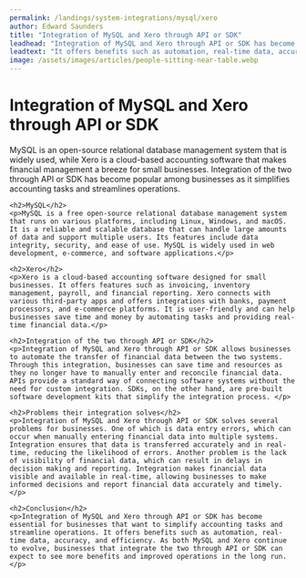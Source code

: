 ```yaml
---
permalink: /landings/system-integrations/mysql/xero
author: Edward Saunders
title: "Integration of MySQL and Xero through API or SDK"
leadhead: "Integration of MySQL and Xero through API or SDK has become essential for businesses that want to simplify accounting tasks and streamline operations"
leadtext: "It offers benefits such as automation, real-time data, accuracy, and efficiency. As both MySQL and Xero continue to evolve, businesses that integrate the two through API or SDK can expect to see more benefits and improved operations in the long run."
image: /assets/images/articles/people-sitting-near-table.webp
---
```

<div class="arttext">    <h1>Integration of MySQL and Xero through API or SDK</h1>
    <p>MySQL is an open-source relational database management system that is widely used, while Xero is a cloud-based accounting software that makes financial management a breeze for small businesses. Integration of the two through API or SDK has become popular among businesses as it simplifies accounting tasks and streamlines operations.</p>

    <h2>MySQL</h2>
    <p>MySQL is a free open-source relational database management system that runs on various platforms, including Linux, Windows, and macOS. It is a reliable and scalable database that can handle large amounts of data and support multiple users. Its features include data integrity, security, and ease of use. MySQL is widely used in web development, e-commerce, and software applications.</p>

    <h2>Xero</h2>
    <p>Xero is a cloud-based accounting software designed for small businesses. It offers features such as invoicing, inventory management, payroll, and financial reporting. Xero connects with various third-party apps and offers integrations with banks, payment processors, and e-commerce platforms. It is user-friendly and can help businesses save time and money by automating tasks and providing real-time financial data.</p>

    <h2>Integration of the two through API or SDK</h2>
    <p>Integration of MySQL and Xero through API or SDK allows businesses to automate the transfer of financial data between the two systems. Through this integration, businesses can save time and resources as they no longer have to manually enter and reconcile financial data. APIs provide a standard way of connecting software systems without the need for custom integration. SDKs, on the other hand, are pre-built software development kits that simplify the integration process. </p>

    <h2>Problems their integration solves</h2>
    <p>Integration of MySQL and Xero through API or SDK solves several problems for businesses. One of which is data entry errors, which can occur when manually entering financial data into multiple systems. Integration ensures that data is transferred accurately and in real-time, reducing the likelihood of errors. Another problem is the lack of visibility of financial data, which can result in delays in decision making and reporting. Integration makes financial data visible and available in real-time, allowing businesses to make informed decisions and report financial data accurately and timely.</p>

    <h2>Conclusion</h2>
    <p>Integration of MySQL and Xero through API or SDK has become essential for businesses that want to simplify accounting tasks and streamline operations. It offers benefits such as automation, real-time data, accuracy, and efficiency. As both MySQL and Xero continue to evolve, businesses that integrate the two through API or SDK can expect to see more benefits and improved operations in the long run.</p>
</div>